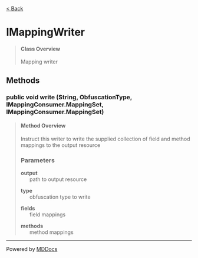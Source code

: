[< Back](../README.md)
# IMappingWriter #
>#### Class Overview ####
>Mapping writer
## Methods ##
### public void write (String, ObfuscationType, IMappingConsumer.MappingSet, IMappingConsumer.MappingSet) ###
>#### Method Overview ####
>Instruct this writer to write the supplied collection of field and method
 mappings to the output resource
>
>### Parameters ###
>**output**<br />
>&nbsp;&nbsp;&nbsp;&nbsp;&nbsp;&nbsp;path to output resource
>
>**type**<br />
>&nbsp;&nbsp;&nbsp;&nbsp;&nbsp;&nbsp;obfuscation type to write
>
>**fields**<br />
>&nbsp;&nbsp;&nbsp;&nbsp;&nbsp;&nbsp;field mappings
>
>**methods**<br />
>&nbsp;&nbsp;&nbsp;&nbsp;&nbsp;&nbsp;method mappings
>

---
Powered by [MDDocs](https://github.com/VRCube/MDDocs)